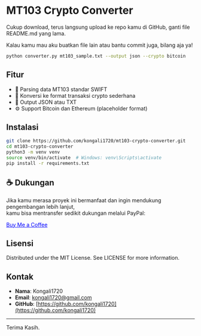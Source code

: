 # MT103 Crypto Converter

Cukup download, terus langsung upload ke repo kamu di GitHub, ganti file README.md yang lama.

Kalau kamu mau aku buatkan file lain atau bantu commit juga, bilang aja ya!

```bash
python converter.py mt103_sample.txt --output json --crypto bitcoin
```

## Fitur

- 🔄 Parsing data MT103 standar SWIFT  
- 🔐 Konversi ke format transaksi crypto sederhana  
- 📄 Output JSON atau TXT  
- ⚙️ Support Bitcoin dan Ethereum (placeholder format)  

## Instalasi

```bash
git clone https://github.com/kongali1720/mt103-crypto-converter.git
cd mt103-crypto-converter
python3 -m venv venv
source venv/bin/activate  # Windows: venv\Scripts\activate
pip install -r requirements.txt
```

## ☕ Dukungan

Jika kamu merasa proyek ini bermanfaat dan ingin mendukung pengembangan lebih lanjut,  
kamu bisa mentransfer sedikit dukungan melalui PayPal:

<p>
  <a href="https://www.paypal.com/paypalme/bungtempong99" style="color: blue; text-decoration: underline;" target="_blank" rel="noopener noreferrer">
    Buy Me a Coffee
  </a>
</p>

## Lisensi

Distributed under the MIT License. See LICENSE for more information.

## Kontak

- **Nama**: Kongali1720  
- **Email**: [kongali1720@gmail.com](mailto:kongali1720@gmail.com)  
- **GitHub**: [https://github.com/kongali1720](https://github.com/kongali1720)

---

Terima Kasih.

